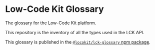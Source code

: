 # Low-Code Kit Glossary

The glossary for the Low-Code Kit platform.

This repository is the inventory of all the types used in the LCK API.

This glossary is published in the
[`@locokit/lck-glossary` npm package](https://www.npmjs.com/package/@locokit/lck-glossary).

